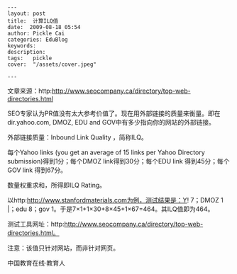 
    ---
    layout: post  
    title:  计算ILQ值  
    date:  2009-08-18 05:54  
    author: Pickle Cai  
    categories: EduBlog  
    keywords: 
    description:   
    tags:	pickle   
    cover:  "/assets/cover.jpeg"  

    ---  
    
文章来源：http:http://www.seocompany.ca/directory/top-web-directories.html



 



SEO专家认为PR值没有太大参考价值了。现在用外部链接的质量来衡量。即在  dir.yahoo.com, DMOZ, EDU and GOV中有多少指向你的网站的外部链接。



外部链接质量：Inbound Link Quality ，简称ILQ。



每个Yahoo links (you get an average of 15 links per Yahoo Directory submission)得到1分；每个DMOZ link得到30分；每个EDU link 得到45分；每个GOV link 得到67分。



数量权重求和，所得即ILQ Rating。



以http:http://www.stanfordmaterials.com为例，测试结果是：Y! 7；DMOZ 1 |；edu 8；gov 1。于是7×1+1×30+8×45+1×67=464。其ILQ值即为464。



 



测试工具网址：http:http://www.seocompany.ca/directory/top-web-directories.html。



注意：该值只针对网站，而非针对网页。



		    
 中国教育在线·教育人

